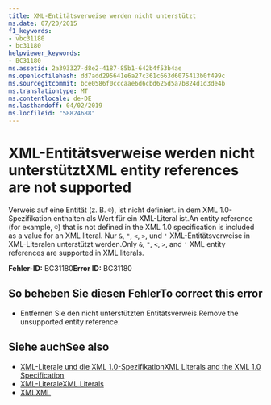```yaml
---
title: XML-Entitätsverweise werden nicht unterstützt
ms.date: 07/20/2015
f1_keywords:
- vbc31180
- bc31180
helpviewer_keywords:
- BC31180
ms.assetid: 2a393327-d8e2-4187-85b1-642b4f53b4ae
ms.openlocfilehash: dd7add295641e6a27c361c663d6075413b0f499c
ms.sourcegitcommit: bce0586f0cccaae6d6cbd625d5a7b824d1d3de4b
ms.translationtype: MT
ms.contentlocale: de-DE
ms.lasthandoff: 04/02/2019
ms.locfileid: "58824688"
---
```

# <a name="xml-entity-references-are-not-supported"></a><span data-ttu-id="ef4e3-102">XML-Entitätsverweise werden nicht unterstützt</span><span class="sxs-lookup"><span data-stu-id="ef4e3-102">XML entity references are not supported</span></span>
<span data-ttu-id="ef4e3-103">Verweis auf eine Entität (z. B. `©`), ist nicht definiert. in dem XML 1.0-Spezifikation enthalten als Wert für ein XML-Literal ist.</span><span class="sxs-lookup"><span data-stu-id="ef4e3-103">An entity reference (for example, `©`) that is not defined in the XML 1.0 specification is included as a value for an XML literal.</span></span> <span data-ttu-id="ef4e3-104">Nur `&`, `"`, `<`, `>`, und `'` XML-Entitätsverweise in XML-Literalen unterstützt werden.</span><span class="sxs-lookup"><span data-stu-id="ef4e3-104">Only `&`, `"`, `<`, `>`, and `'` XML entity references are supported in XML literals.</span></span>  
  
 <span data-ttu-id="ef4e3-105">**Fehler-ID:** BC31180</span><span class="sxs-lookup"><span data-stu-id="ef4e3-105">**Error ID:** BC31180</span></span>  
  
## <a name="to-correct-this-error"></a><span data-ttu-id="ef4e3-106">So beheben Sie diesen Fehler</span><span class="sxs-lookup"><span data-stu-id="ef4e3-106">To correct this error</span></span>  
  
-   <span data-ttu-id="ef4e3-107">Entfernen Sie den nicht unterstützten Entitätsverweis.</span><span class="sxs-lookup"><span data-stu-id="ef4e3-107">Remove the unsupported entity reference.</span></span>  
  
## <a name="see-also"></a><span data-ttu-id="ef4e3-108">Siehe auch</span><span class="sxs-lookup"><span data-stu-id="ef4e3-108">See also</span></span>

- [<span data-ttu-id="ef4e3-109">XML-Literale und die XML 1.0-Spezifikation</span><span class="sxs-lookup"><span data-stu-id="ef4e3-109">XML Literals and the XML 1.0 Specification</span></span>](../../../visual-basic/programming-guide/language-features/xml/xml-literals-and-the-xml-1-0-specification.md)
- [<span data-ttu-id="ef4e3-110">XML-Literale</span><span class="sxs-lookup"><span data-stu-id="ef4e3-110">XML Literals</span></span>](../../../visual-basic/language-reference/xml-literals/index.md)
- [<span data-ttu-id="ef4e3-111">XML</span><span class="sxs-lookup"><span data-stu-id="ef4e3-111">XML</span></span>](../../../visual-basic/programming-guide/language-features/xml/index.md)
